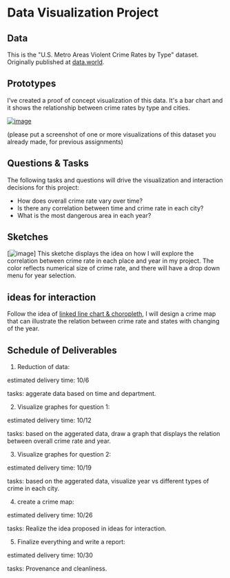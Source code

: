 # Data Visualization Project

## Data
This is the "U.S. Metro Areas Violent Crime Rates by Type" dataset. Originally published at [data.world](https://data.world/carlvlewis/u-s-metro-areas-violent-crime-rates-by-type-1970-2015). 

## Prototypes

I’ve created a proof of concept visualization of this data. It's a bar chart  and it shows the relationship between crime rates by type and cities.

[![image](https://user-images.githubusercontent.com/44675597/65655739-3cb03400-dfeb-11e9-9681-a7d6c6f38142.png)](https://beta.vizhub.com/yyaaa1/51d8e4ac85ba43a8b8924ec4ab674892)

(please put a screenshot of one or more visualizations of this dataset you already made, for previous assignments)

## Questions & Tasks

The following tasks and questions will drive the visualization and interaction decisions for this project:

 * How does overall crime rate vary over time?
 * Is there any correlation between time and crime rate in each city?
 * What is the most dangerous area in each year?
 

## Sketches

[![image](https://user-images.githubusercontent.com/44675597/65656505-10e27d80-dfee-11e9-99a0-a05b74976e10.png)]
This sketche displays the idea on how I will explore the correlation between crime rate in each place and year in my project.
The color reflects numerical size of crime rate, and there will have a drop down menu for year selection.

## ideas for interaction
Follow the idea of [linked line chart & choropleth](http://curran.github.io/model/examples/d3LinkedChoropleth/), I will design a crime map that can illustrate the relation between crime rate and states with changing of the year. 

## Schedule of Deliverables
1. Reduction of data:



estimated delivery time: 10/6



tasks:
aggerate data based on time and department.

2. Visualize graphes for question 1:


estimated delivery time: 10/12



tasks:
based on the aggerated data, draw a graph that displays the relation between overall crime rate and year.

3. Visualize graphes for question 2:


estimated delivery time: 10/19


tasks:
based on the aggerated data, visualize year vs different types of crime in each city.

4. create a crime map:

estimated delivery time: 10/26


tasks:
Realize the idea proposed in ideas for interaction.

5. Finalize everything and write a report:


estimated delivery time: 10/30


tasks:
Provenance and cleanliness.



